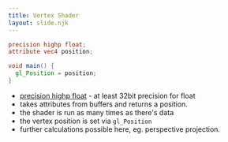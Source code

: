 ```yaml
---
title: Vertex Shader
layout: slide.njk
---
```


```glsl
precision highp float;
attribute vec4 position;

void main() {
  gl_Position = position;
}
```

- [precision highp float](https://webglfundamentals.org/webgl/lessons/webgl-precision-issues.html) - at least 32bit precision for float
- takes attributes from buffers and returns a position.
- the shader is run as many times as there's data
- the vertex position is set via `gl_Position`
- further calculations possible here, eg. perspective projection.
